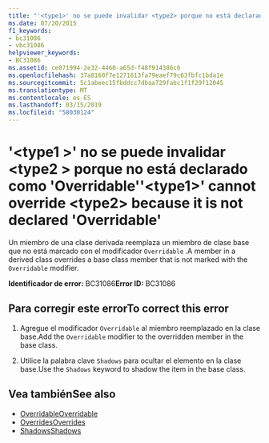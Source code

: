 ```yaml
---
title: "'<type1>' no se puede invalidar <type2> porque no está declarado como 'Overridable'"
ms.date: 07/20/2015
f1_keywords:
- bc31086
- vbc31086
helpviewer_keywords:
- BC31086
ms.assetid: ce071994-2e32-4460-a65d-f48f914386c6
ms.openlocfilehash: 37a8160f7e1271613fa79eaef79c63fbfc1bda1e
ms.sourcegitcommit: 5c1abeec15fbddcc7dbaa729fabc1f1f29f12045
ms.translationtype: MT
ms.contentlocale: es-ES
ms.lasthandoff: 03/15/2019
ms.locfileid: "58030124"
---
```

# <a name="type1-cannot-override-type2-because-it-is-not-declared-overridable"></a><span data-ttu-id="1695d-102">'\<type1 >' no se puede invalidar \<type2 > porque no está declarado como 'Overridable'</span><span class="sxs-lookup"><span data-stu-id="1695d-102">'\<type1>' cannot override \<type2> because it is not declared 'Overridable'</span></span>
<span data-ttu-id="1695d-103">Un miembro de una clase derivada reemplaza un miembro de clase base que no está marcado con el modificador `Overridable` .</span><span class="sxs-lookup"><span data-stu-id="1695d-103">A member in a derived class overrides a base class member that is not marked with the `Overridable` modifier.</span></span>  
  
 <span data-ttu-id="1695d-104">**Identificador de error:** BC31086</span><span class="sxs-lookup"><span data-stu-id="1695d-104">**Error ID:** BC31086</span></span>  
  
## <a name="to-correct-this-error"></a><span data-ttu-id="1695d-105">Para corregir este error</span><span class="sxs-lookup"><span data-stu-id="1695d-105">To correct this error</span></span>  
  
1.  <span data-ttu-id="1695d-106">Agregue el modificador `Overridable` al miembro reemplazado en la clase base.</span><span class="sxs-lookup"><span data-stu-id="1695d-106">Add the `Overridable` modifier to the overridden member in the base class.</span></span>  
  
2.  <span data-ttu-id="1695d-107">Utilice la palabra clave `Shadows` para ocultar el elemento en la clase base.</span><span class="sxs-lookup"><span data-stu-id="1695d-107">Use the `Shadows` keyword to shadow the item in the base class.</span></span>  
  
## <a name="see-also"></a><span data-ttu-id="1695d-108">Vea también</span><span class="sxs-lookup"><span data-stu-id="1695d-108">See also</span></span>

- [<span data-ttu-id="1695d-109">Overridable</span><span class="sxs-lookup"><span data-stu-id="1695d-109">Overridable</span></span>](../../visual-basic/language-reference/modifiers/overridable.md)
- [<span data-ttu-id="1695d-110">Overrides</span><span class="sxs-lookup"><span data-stu-id="1695d-110">Overrides</span></span>](../../visual-basic/language-reference/modifiers/overrides.md)
- [<span data-ttu-id="1695d-111">Shadows</span><span class="sxs-lookup"><span data-stu-id="1695d-111">Shadows</span></span>](../../visual-basic/language-reference/modifiers/shadows.md)
